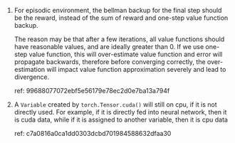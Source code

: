 1. For episodic environment, the bellman backup for the final step should be the
   reward, instead of the sum of reward and one-step value function backup.  

   The reason may be that after a few iterations, all value functions should have
   reasonable values, and are ideally greater than 0. If we use one-step value
   function, this will over-estimate value function and error will propagate
   backwards, therefore before converging correctly, the over-estimation will
   impact value function approximation severely and lead to divergence. 

   ref: 99688077072ebf5e56179e78ec2d0e7ba13a794f

2. A `Variable` created by `torch.Tensor.cuda()` will still on cpu, if it is not
   directly used. For example, if it is directly fed into neural network, then
   it is cuda data, while if it is assigned to another variable, then it is cpu
   data

   ref: c7a0816a0ca1dd0303dcbd701984588632dfaa30
